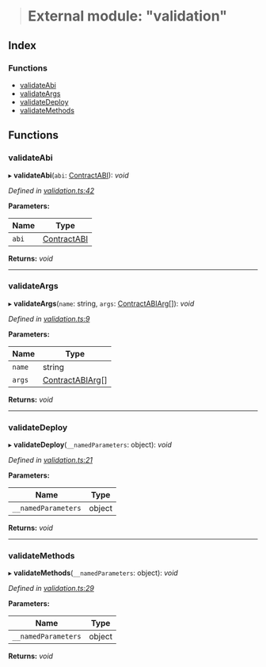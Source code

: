 > # External module: "validation"

## Index

### Functions

* [validateAbi](_validation_.md#validateabi)
* [validateArgs](_validation_.md#validateargs)
* [validateDeploy](_validation_.md#validatedeploy)
* [validateMethods](_validation_.md#validatemethods)

## Functions

###  validateAbi

▸ **validateAbi**(`abi`: [ContractABI](../interfaces/_types_.contractabi.md)): *void*

*Defined in [validation.ts:42](https://github.com/polkadot-js/api/blob/2ddc87c/packages/api-contract/src/validation.ts#L42)*

**Parameters:**

Name | Type |
------ | ------ |
`abi` | [ContractABI](../interfaces/_types_.contractabi.md) |

**Returns:** *void*

___

###  validateArgs

▸ **validateArgs**(`name`: string, `args`: [ContractABIArg](../interfaces/_types_.contractabiarg.md)[]): *void*

*Defined in [validation.ts:9](https://github.com/polkadot-js/api/blob/2ddc87c/packages/api-contract/src/validation.ts#L9)*

**Parameters:**

Name | Type |
------ | ------ |
`name` | string |
`args` | [ContractABIArg](../interfaces/_types_.contractabiarg.md)[] |

**Returns:** *void*

___

###  validateDeploy

▸ **validateDeploy**(`__namedParameters`: object): *void*

*Defined in [validation.ts:21](https://github.com/polkadot-js/api/blob/2ddc87c/packages/api-contract/src/validation.ts#L21)*

**Parameters:**

Name | Type |
------ | ------ |
`__namedParameters` | object |

**Returns:** *void*

___

###  validateMethods

▸ **validateMethods**(`__namedParameters`: object): *void*

*Defined in [validation.ts:29](https://github.com/polkadot-js/api/blob/2ddc87c/packages/api-contract/src/validation.ts#L29)*

**Parameters:**

Name | Type |
------ | ------ |
`__namedParameters` | object |

**Returns:** *void*